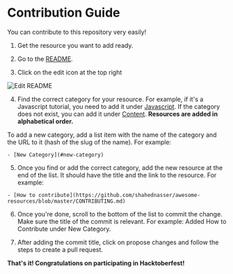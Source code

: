 # Contribution Guide

You can contribute to this repository very easily!

1. Get the resource you want to add ready.

2. Go to the [README](https://github.com/shahednasser/awesome-resources/blob/master/README.md).

3. Click on the edit icon at the top right

![Edit README](https://github.com/shahednasser/awesome-resources/blob/master/assets/edit-README.png)

4. Find the correct category for your resource. For example, if it's a Javascript tutorial, you need to add it under [Javascript](https://github.com/shahednasser/awesome-resources/blob/master/assets/edit-README.png).
If the category does not exist, you can add it under [Content](https://github.com/shahednasser/awesome-resources/blob/master/assets/edit-README.png). **Resources are added in alphabetical order.**

To add a new category, add a list item with the name of the category and the URL to it (hash of the slug of the name). For example:

```
- [New Category](#new-category)
```

5. Once you find or add the correct category, add the new resource at the end of the list. It should have the title and the link to the resource. For example:

```
- [How to contribute](https://github.com/shahednasser/awesome-resources/blob/master/CONTRIBUTING.md)
```

6. Once you're done, scroll to the bottom of the list to commit the change. Make sure the title of the commit is relevant. For example: Added How to Contribute under New Category.

7. After adding the commit title, click on propose changes and follow the steps to create a pull request.

**That's it! Congratulations on participating in Hacktoberfest!**
